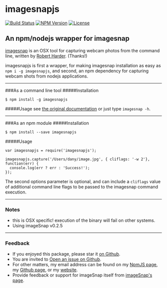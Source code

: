 # imagesnapjs

[![Build Status](https://travis-ci.org/danyshaanan/imagesnapjs.png)](https://travis-ci.org/danyshaanan/imagesnapjs)
[![NPM Version](https://img.shields.io/npm/v/imagesnapjs.svg?style=flat)](https://npmjs.org/package/imagesnapjs)
[![License](http://img.shields.io/npm/l/imagesnapjs.svg?style=flat)](LICENSE)

## An npm/nodejs wrapper for imagesnap
[imagesnap](https://github.com/rharder/imagesnap) is an OSX tool for capturing webcam photos from the command line,
written by [Robert Harder](https://github.com/rharder). (Thanks!)

imagesnapjs is first a wrapper, for making imagesnap installation as easy as `npm i -g imagesnapjs`,
and second, an npm dependency for capturing webcam shots from nodejs applications.

* * *
###As a command line tool
#####Installation
```
$ npm install -g imagesnapjs
```
#####Usage
see [the original documentation](https://github.com/rharder/imagesnap) or just type `imagesnap -h`.

* * *
###As an npm module
#####Installation
```
$ npm install --save imagesnapjs
```
#####Usage
```
var imagesnapjs = require('imagesnapjs');

imagesnapjs.capture('/Users/dany/image.jpg', { cliflags: '-w 2'}, function(err) {
  console.log(err ? err : 'Success!');
});
```
The second options parameter is optional, and can include a
`cliflags` value of additional command line flags to be passed to the imagesnap command execution.

* * *
### Notes
* this is OSX specific! execution of the binary will fail on other systems.
* Using imageSnap v0.2.5

* * *
### Feedback
* If you enjoyed this package, please star it [on Github](https://github.com/danyshaanan/imagesnapjs).
* You are invited to [Open an issue on Github](https://github.com/danyshaanan/imagesnapjs/issues).
* For other matters, my email address can be found on my [NpmJS page](https://www.npmjs.org/~danyshaanan), my [Github page](https://github.com/danyshaanan), or my [website](http://danyshaanan.com/).
* Provide feedback or support for imageSnap itself from [imageSnap's page](http://www.iharder.net/current/macosx/imagesnap/).
